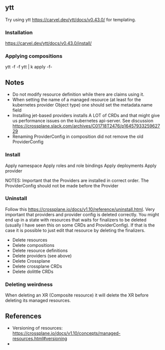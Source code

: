 ## ytt
Try using ytt https://carvel.dev/ytt/docs/v0.43.0/ for templating.

### Installation
https://carvel.dev/ytt/docs/v0.43.0/install/

### Applying compositions
ytt -f <composition> -f ytt | k apply -f- 

## Notes
- Do not modify resource definition while there are claims using it.
- When setting the name of a managed resource (at least for the kubernetes provider Object type) one should set the metadata.name field
- Installing jet-based providers installs A LOT of CRDs and that might give us performance issues on the kubernetes api-server. See discussion https://crossplane.slack.com/archives/C01718T2476/p1645793325962729
- Renaming ProviderConfig in composition did not remove the old ProviderConfig 

### Install
Apply namespace
Apply roles and role bindings
Apply deployments
Apply provider

NOTES:
Important that the Providers are installed in correct order. The ProviderConfig should not be made before the Provider

### Uninstall
Follow this https://crossplane.io/docs/v1.10/reference/uninstall.html.
Very important that providers and provider config is deleted correctly. You might end up in a state with
resources that waits for finalizers to be deleted (usually I have seen this on some CRDs and ProviderConfig). If that is the case
it is possible to just edit that resource by deleting the finalizers.

- Delete resources
- Delete compositions
- Delete resource definitions
- Delete providers (see above)
- Delete Crossplane
- Delete crossplane CRDs
- Delete dolittle CRDs

### Deleting weirdness

When deleting an XR (Composite resource) it will delete the XR before deleting its managed resources.

## References
- Versioning of resources: https://crossplane.io/docs/v1.10/concepts/managed-resources.html#versioning
- 